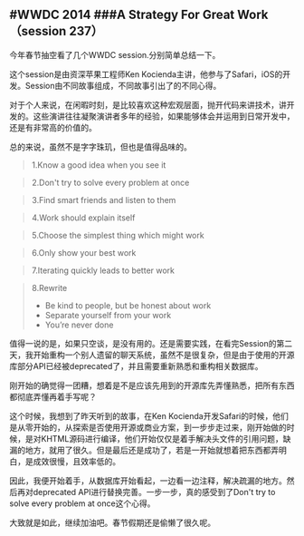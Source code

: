 #WWDC 2014 
###A Strategy For Great Work （session 237）
--
今年春节抽空看了几个WWDC session.分别简单总结一下。

这个session是由资深苹果工程师Ken Kocienda主讲，他参与了Safari，iOS的开发。Session由不同故事组成，不同故事引出了的不同心得。

对于个人来说，在闲暇时刻，是比较喜欢这种宏观层面，抛开代码来讲技术，讲开发的。这些演讲往往凝聚演讲者多年的经验，如果能够体会并运用到日常开发中，还是有非常高的价值的。

总的来说，虽然不是字字珠玑，但也是值得品味的。

>1.Know a good idea when you see it 
   

>2.Don't try to solve every problem at once 

>3.Find smart friends and listen to them 

>4.Work should explain itself

>5.Choose the simplest thing which might work 

>6.Only show your best work

>7.Iterating quickly leads to better work
 
>8.Rewrite 
>
> - Be kind to people, but be honest about work 
> - Separate yourself from your work 
> - You’re never done

值得一说的是，如果只空谈，是没有用的。还是需要实践，在看完Session的第二天，我开始重构一个别人遗留的聊天系统，虽然不是很复杂，但是由于使用的开源库部分API已经被deprecated了，并且需要重新熟悉和重构相关数据库。

刚开始的确觉得一团糟，想着是不是应该先用到的开源库先弄懂熟悉，把所有东西都彻底弄懂再着手写呢？

这个时候，我想到了昨天听到的故事，在Ken Kocienda开发Safari的时候，他们是从零开始的，从探索是否使用开源或商业方案，到一步步走过来，刚开始做的时候，是对KHTML源码进行编译，他们开始仅仅是着手解决头文件的引用问题，缺漏的地方，就用了很久。但是最后还是成功了，若是一开始就想着把东西都弄明白，是成效很慢，且效率低的。

因此，我便开始着手，从数据库开始看起，一边看一边注释，解决疏漏的地方。然后再对deprecated API进行替换完善。一步一步，真的感受到了Don't try to solve every problem at once这个心得。

大致就是如此，继续加油吧。春节假期还是偷懒了很久呢。

